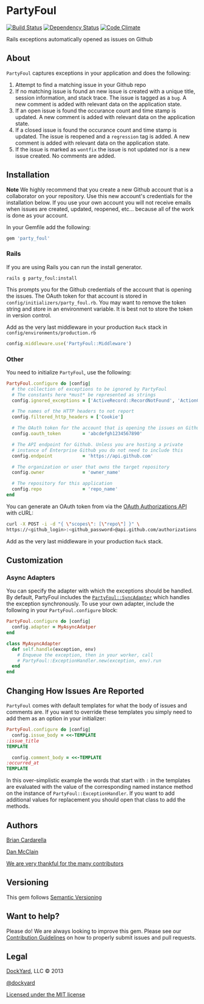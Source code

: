 # PartyFoul #

[![Build Status](https://secure.travis-ci.org/dockyard/party_foul.png?branch=master)](http://travis-ci.org/dockyard/party_foul)
[![Dependency Status](https://gemnasium.com/dockyard/party_foul.png?travis)](https://gemnasium.com/dockyard/party_foul)
[![Code Climate](https://codeclimate.com/badge.png)](https://codeclimate.com/github/dockyard/party_foul)

Rails exceptions automatically opened as issues on Github

## About ##

`PartyFoul` captures exceptions in your application and does the
following:

1. Attempt to find a matching issue in your Github repo
2. If no matching issue is found an new issue is created with a
   unique title, session information, and stack trace. The issue is
tagged as a `bug`. A new comment is added with relevant data on the
application state.
3. If an open issue is found the occurance count and time stamp is
   updated. A new comment is added with relevant data on the
application state.
4. If a closed issue is found the occurance count and time stamp is
   updated. The issue is reopened and a `regression` tag is
added. A new comment is added with relevant data on the
application state.
5. If the issue is marked as `wontfix` the issue is not updated nor is
   a new issue created. No comments are added.

## Installation ##

**Note** We highly recommend that you create a new Github account that is
a collaborator on your repository. Use this new account's credentials
for the installation below. If you use your own account you will
not receive emails when issues are created, updated, reopened, etc...
because all of the work is done as your account.

In your Gemfile add the following:

```ruby
gem 'party_foul'
```

### Rails ###
If you are using Rails you can run the install generator.

```
rails g party_foul:install
```

This prompts you for the Github credentials of the account that is
opening the issues. The OAuth token for that account is stored
in `config/initializers/party_foul.rb`. You may want to remove the token
string and store in an environment variable. It is best not to store the
token in version control.

Add as the very last middleware in your production `Rack` stack in `config/environments/production.rb`

```ruby
config.middleware.use('PartyFoul::Middleware')
```
### Other ###

You need to initialize `PartyFoul`, use the following:

```ruby
PartyFoul.configure do |config|
  # the collection of exceptions to be ignored by PartyFoul
  # The constants here *must* be represented as strings
  config.ignored_exceptions = ['ActiveRecord::RecordNotFound', 'ActionController::RoutingError']

  # The names of the HTTP headers to not report
  config.filtered_http_headers = ['Cookie']

  # The OAuth token for the account that is opening the issues on Github
  config.oauth_token        = 'abcdefgh1234567890'

  # The API endpoint for Github. Unless you are hosting a private
  # instance of Enterprise Github you do not need to include this
  config.endpoint           = 'https://api.github.com'

  # The organization or user that owns the target repository
  config.owner              = 'owner_name'

  # The repository for this application
  config.repo               = 'repo_name'
end
```

You can generate an OAuth token from via the
[OAuth Authorizations API](http://developer.github.com/v3/oauth/#oauth-authorizations-api)
with cURL:

```bash
curl -X POST -i -d "{ \"scopes\": [\"repo\"] }" \
https://<github_login>:<github_password>@api.github.com/authorizations
```

Add as the very last middleware in your production `Rack` stack.

## Customization ##

### Async Adapters ###

You can specify the adapter with which the exceptions should be
handled. By default, PartyFoul includes the
[`PartyFoul::SyncAdapter`](https://github.com/dockyard/party_foul/tree/master/lib/party_foul/sync_adapter.rb)
which handles the exception synchronously. To use your own adapter,
include the following in your `PartyFoul.configure` block:

```ruby
PartyFoul.configure do |config|
  config.adapter = MyAsyncAdatper
end

class MyAsyncAdapter
  def self.handle(exception, env)
    # Enqueue the exception, then in your worker, call
    # PartyFoul::ExceptionHandler.new(exception, env).run
  end
end

```

## Changing How Issues Are Reported ##

`PartyFoul` comes with default templates for what the body of issues and
comments are. If you want to override these templates you simply need to
add them as an option in your initializer:

```ruby
PartyFoul.configure do |config|
  config.issue_body = <<-TEMPLATE
:issue_title
TEMPLATE

  config.comment_body = <<-TEMPLATE
:occurred_at
TEMPLATE
```

In this over-simplistic example the words that start with `:` in the
templates are evaluated with the value of the corresponding named
instance method on the instance of `PartyFoul::ExceptionHandler`. If you
want to add additional values for replacement you should open that class
to add the methods.

## Authors ##

[Brian Cardarella](http://twitter.com/bcardarella)

[Dan McClain](http://twitter.com/_danmcclain)

[We are very thankful for the many contributors](https://github.com/dockyard/party_foul/graphs/contributors)

## Versioning ##

This gem follows [Semantic Versioning](http://semver.org)

## Want to help? ##

Please do! We are always looking to improve this gem. Please see our
[Contribution Guidelines](https://github.com/dockyard/party_foul/blob/master/CONTRIBUTING.md)
on how to properly submit issues and pull requests.

## Legal ##

[DockYard](http://dockyard.com), LLC &copy; 2013

[@dockyard](http://twitter.com/dockyard)

[Licensed under the MIT license](http://www.opensource.org/licenses/mit-license.php)
